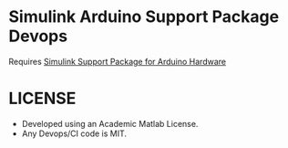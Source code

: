 # Simulink Arduino Support Package Devops

Requires [Simulink Support Package for Arduino Hardware](https://www.mathworks.com/matlabcentral/fileexchange/40312-simulink-support-package-for-arduino-hardware)

# LICENSE

- Developed using an Academic Matlab License.
- Any Devops/CI code is MIT.
